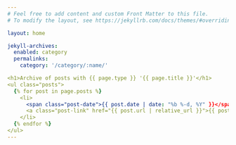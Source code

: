 ```yaml
---
# Feel free to add content and custom Front Matter to this file.
# To modify the layout, see https://jekyllrb.com/docs/themes/#overriding-theme-defaults

layout: home

jekyll-archives:
  enabled: category
  permalinks:
    category: '/category/:name/'

<h1>Archive of posts with {{ page.type }} '{{ page.title }}'</h1>
<ul class="posts">
  {% for post in page.posts %}
    <li>
      <span class="post-date">{{ post.date | date: "%b %-d, %Y" }}</span>
      <a class="post-link" href="{{ post.url | relative_url }}">{{ post.title }}</a>
    </li>
  {% endfor %}
</ul>
---
```

